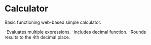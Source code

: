 # Calculator
Basic functioning web-based simple calculator.

-Evaluates multiple expressions.
-Includes decimal function.
-Rounds results to the 4th decimal place.
